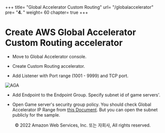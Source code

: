 +++
title= "Global Accelerator Custom Routing"
url= "/globalaccelerator"
pre= "<b>4. </b>"
weight= 60
chapter= true
+++

# Create AWS Global Accelerator Custom Routing accelerator

- Move to Global Accelerator console.

- Create Custom Routing accelerator. 

- Add Listener with Port range (1001 - 9999) and TCP port.

![AGA](https://d1zrwss8zuawdm.cloudfront.net/webcard21-aga.png)

- Add Endpoint to the Endpoint Group. Specify subnet id of game servers'.

- Open Game server's security group policy. You should check Global Accelerator IP Range from [this Document](https://docs.aws.amazon.com/global-accelerator/latest/dg/introduction-ip-ranges.html). But you can open the subnet publicly for the sample.

<p align="center">
© 2022 Amazon Web Services, Inc. 또는 자회사, All rights reserved.
</p>
